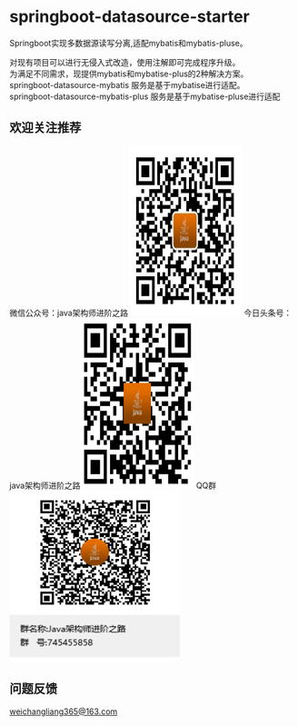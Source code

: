 # springboot-datasource-starter
Springboot实现多数据源读写分离,适配mybatis和mybatis-pluse。

对现有项目可以进行无侵入式改造，使用注解即可完成程序升级。<br/>
为满足不同需求，现提供mybatis和mybatise-plus的2种解决方案。<br/> 
springboot-datasource-mybatis 服务是基于mybatise进行适配。<br/> 
springboot-datasource-mybatis-plus 服务是基于mybatise-pluse进行适配 

欢迎关注推荐
-----------------------------------  
微信公众号：java架构师进阶之路<img width=200px height=300px alt="微信公众号:java架构师进阶之路<" src="https://github.com/nanpugood/springboot-datasource-master/blob/main/doc/proImg/weixin.jpg"/>
今日头条号：java架构师进阶之路<img width=200px height=300px alt="今日头条号:java架构师进阶之路" src="https://github.com/nanpugood/springboot-datasource-master/blob/main/doc/proImg/toutiaohao.png"/>
QQ群<br/>
<img width=300px height=300px alt="QQ群:745455858" src="https://github.com/nanpugood/springboot-datasource-master/blob/main/doc/proImg/qq.png"/>

问题反馈
-----------------------------------
weichangliang365@163.com
